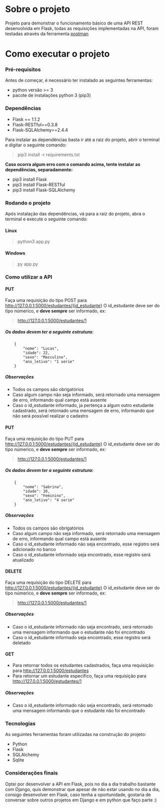 # Sobre o projeto

Projeto para demonstrar o funcionamento básico de uma API REST desenvolvida em Flask, todas as requisições implementadas na API, foram testadas através da ferramenta [postman](https://www.postman.com/)

# Como executar o projeto

### Pré-requisitos

Antes de começar, é necessário ter instalado as seguintes ferramentas: 
* python versão >= 3
* pacote de instalações python 3 (pip3)

### Dependências

 * Flask == 1.1.2
 * Flask-RESTful==0.3.8
 * Flask-SQLAlchemy==2.4.4

Para instalar as dependências basta ir até a raiz do projeto, abrir o terminal e digitar o seguinte comando:
> pip3 install -r requirements.txt

**Caso ocorra algum erro com o comando acima, tente instalar as dependências, separadamente:**
* pip3 install Flask
* pip3 install Flask-RESTful
* pip3 install Flask-SQLAlchemy

### Rodando o projeto
Após instalação das dependências, vá para a raiz do projeto, abra o terminal e execute o seguinte comando:

#### Linux
> python3 app.py

#### Windows
> py app.py

### Como utilizar a API

#### PUT

Faça uma requisição do tipo POST para http://127.0.0.1:5000/estudantes/{id_estudante}
O id_estudante deve ser do tipo númerico, e **deve sempre** ser informado, ex:
> http://127.0.0.1:5000/estudantes/1
##### Os dados devem ter a seguinte estrutura:
``` 
    {
        "nome": "Lucas",
        "idade": 22,
        "sexo": "Masculino",
        "ano_letivo": "1 serie"
    }
```
##### Observações
* Todos os campos são obrigatórios
* Caso algum campo não seja informado, será retornado uma mensagem de erro, informando qual campo está ausente
* Caso o id_estudante informado, ja pertença a algum outro estudante cadastrado, será retornado uma mensagem de erro, informando que não será possível realizar o cadastro

#### PUT
Faça uma requisição do tipo PUT para http://127.0.0.1:5000/estudantes/{id_estudante}
O id_estudante deve ser do tipo númerico, e **deve sempre** ser informado, ex:
> http://127.0.0.1:5000/estudantes/1
##### Os dados devem ter a seguinte estrutura:
``` 
    {
        "nome": "Sabrina",
        "idade": 20,
        "sexo": "Feminino",
        "ano_letivo": "4 serie"
    }
```
##### Observações
* Todos os campos são obrigatórios
* Caso algum campo não seja informado, será retornado uma mensagem de erro, informando qual campo está ausente
* Caso o id_estudante informado não seja encontrado, esse registro será adicionado no banco
* Caso o id_estudante informado seja encontrado, esse registro será atualizado

#### DELETE
Faça uma requisição do tipo DELETE para http://127.0.0.1:5000/estudantes/{id_estudante}
O id_estudante deve ser do tipo númerico, e **deve sempre** ser informado, ex:
> http://127.0.0.1:5000/estudantes/1

##### Observações
* Caso o id_estudante informado não seja encontrado, será retornado uma mensagem informando que o estudante não foi encontrado
* Caso o id_estudante informado seja encontrado, esse registro será deletado

#### GET
* Para retornar todos os estudantes cadastrados, faça uma requisição para http://127.0.0.1:5000/estudantes
* Para retornar um estudante especifico, faça uma requisição para http://127.0.0.1:5000/estudantes/1

##### Observações
* Caso o id_estudante informado não seja encontrado, será retornado uma mensagem informando que o estudante não foi encontrado

### Tecnologias
As seguintes ferramentas foram utilizadas na construção do projeto:
* Python
* Flask
* SQLAlchemy
* Sqlite

### Considerações finais
Optei por desenvolver a API em Flask, pois no dia a dia trabalho bastante com Django, quis demonstrar que apesar de não estar usando no dia a dia, consigo desenvolver em Flask, caso tenha a oportunidade, gostaria de conversar sobre outros projetos em Django e em python que faço parte :)





